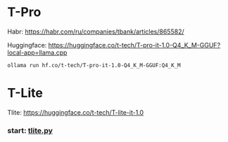 # T-Pro 


Habr: https://habr.com/ru/companies/tbank/articles/865582/

Huggingface: https://huggingface.co/t-tech/T-pro-it-1.0-Q4_K_M-GGUF?local-app=llama.cpp



```
ollama run hf.co/t-tech/T-pro-it-1.0-Q4_K_M-GGUF:Q4_K_M 
```

# T-Lite
Tlite: https://huggingface.co/t-tech/T-lite-it-1.0


### start: [tlite.py](tlite.py)